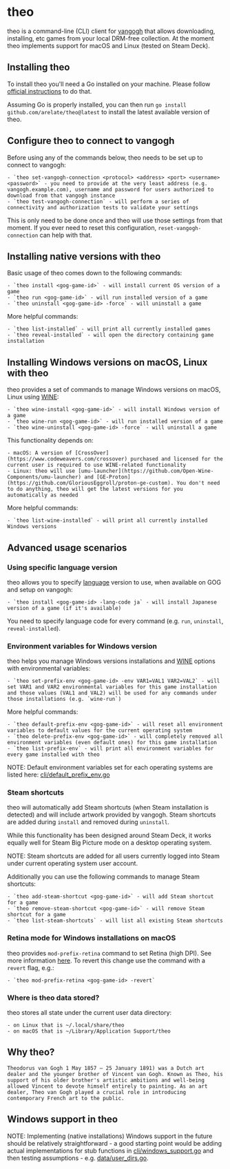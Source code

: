 # theo

theo is a command-line (CLI) client for [vangogh](https://github.com/arelate/vangogh) that allows downloading, installing, etc games from your local DRM-free collection. At the moment theo implements support for macOS and Linux (tested on Steam Deck).

## Installing theo

To install theo you'll need a Go installed on your machine. Please follow [official instructions](https://go.dev/doc/install) to do that.

Assuming Go is properly installed, you can then run `go install github.com/arelate/theo@latest` to install the latest available version of theo.

## Configure theo to connect to vangogh

Before using any of the commands below, theo needs to be set up to connect to vangogh:

    - `theo set-vangogh-connection <protocol> <address> <port> <username> <password>` - you need to provide at the very least address (e.g. vangogh.example.com), username and password for users authorized to download from that vangogh instance
    - `theo test-vangogh-connection` - will perform a series of connectivity and authorization tests to validate your settings

This is only need to be done once and theo will use those settings from that moment. If you ever need to reset this configuration, `reset-vangogh-connection` can help with that.

## Installing native versions with theo

Basic usage of theo comes down to the following commands:

    - `theo install <gog-game-id>` - will install current OS version of a game
    - `theo run <gog-game-id>` - will run installed version of a game
    - `theo uninstall <gog-game-id> -force` - will uninstall a game

More helpful commands:

    - `theo list-installed` - will print all currently installed games
    - `theo reveal-installed` - will open the directory containing game installation

## Installing Windows versions on macOS, Linux with theo

theo provides a set of commands to manage Windows versions on macOS, Linux using [WINE](http://winehq.org):

    - `theo wine-install <gog-game-id>` - will install Windows version of a game
    - `theo wine-run <gog-game-id>` - will run installed version of a game
    - `theo wine-uninstall <gog-game-id> -force` - will uninstall a game

This functionality depends on:

    - macOS: A version of [CrossOver](https://www.codeweavers.com/crossover) purchased and licensed for the current user is required to use WINE-related functionality
    - Linux: theo will use [umu-launcher](https://github.com/Open-Wine-Components/umu-launcher) and [GE-Proton](https://github.com/GloriousEggroll/proton-ge-custom). You don't need to do anything, theo will get the latest versions for you automatically as needed

More helpful commands:

    - `theo list-wine-installed` - will print all currently installed Windows versions

## Advanced usage scenarios

### Using specific language version

theo allows you to specify [language](https://en.wikipedia.org/wiki/List_of_ISO_639_language_codes) version to use, when available on GOG and setup on vangogh:

    - `theo install <gog-game-id> -lang-code ja` - will install Japanese version of a game (if it's available)

You need to specify language code for every command (e.g. `run`, `uninstall`, `reveal-installed`).

### Environment variables for Windows version

theo helps you manage Windows versions installations and [WINE](http://winehq.org) options with environmental variables:
    
    - `theo set-prefix-env <gog-game-id> -env VAR1=VAL1 VAR2=VAL2` - will set VAR1 and VAR2 environmental variables for this game installation and those values (VAL1 and VAL2) will be used for any commands under those installations (e.g. `wine-run`)

More helpful commands:

    - `theo default-prefix-env <gog-game-id>` - will reset all environment variables to default values for the current operating system
    - `theo delete-prefix-env <gog-game-id>` - will completely removed all environment variables (even default ones) for this game installation
    - `theo list-prefix-env` - will print all environment variables for every game installed with theo

NOTE: Default environment variables set for each operating systems are listed here: [cli/default_prefix_env.go](https://github.com/arelate/theo/blob/main/cli/default_prefix_env.go#L12)

### Steam shortcuts

theo will automatically add Steam shortcuts (when Steam installation is detected) and will include artwork provided by vangogh. Steam shortcuts are added during `install` and removed during `uninstall`.

While this functionality has been designed around Steam Deck, it works equally well for Steam Big Picture mode on a desktop operating system.

NOTE: Steam shortcuts are added for all users currently logged into Steam under current operating system user account.

Additionally you can use the following commands to manage Steam shortcuts:

    - `theo add-steam-shortcut <gog-game-id>` - will add Steam shortcut for a game
    - `theo remove-steam-shortcut <gog-game-id>` - will remove Steam shortcut for a game
    - `theo list-steam-shortcuts` - will list all existing Steam shortcuts

### Retina mode for Windows installations on macOS

theo provides `mod-prefix-retina` command to set Retina (high DPI). See more information [here](https://gitlab.winehq.org/wine/wine/-/wikis/Commands/winecfg#screen-resolution-dpi-setting). To revert this change use the command with a `revert` flag, e.g.:
    
    - `theo mod-prefix-retina <gog-game-id> -revert`

### Where is theo data stored?

theo stores all state under the current user data directory:

    - on Linux that is ~/.local/share/theo
    - on macOS that is ~/Library/Application Support/theo

## Why theo?

`Theodorus van Gogh 1 May 1857 – 25 January 1891) was a Dutch art dealer and the younger brother of Vincent van Gogh. Known as Theo, his support of his older brother's artistic ambitions and well-being allowed Vincent to devote himself entirely to painting. As an art dealer, Theo van Gogh played a crucial role in introducing contemporary French art to the public.`

## Windows support in theo

NOTE: Implementing (native installations) Windows support in the future should be relatively straightforward - a good starting point would be adding actual implementations for stub functions in [cli/windows_support.go](https://github.com/arelate/theo/blob/main/cli/windows_support.go) and then testing assumptions - e.g. [data/user_dirs.go](https://github.com/arelate/theo/blob/main/data/user_dirs.go).